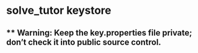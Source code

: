 # solve_tutor keystore
## ** Warning: Keep the key.properties file private; don’t check it into public source control.
